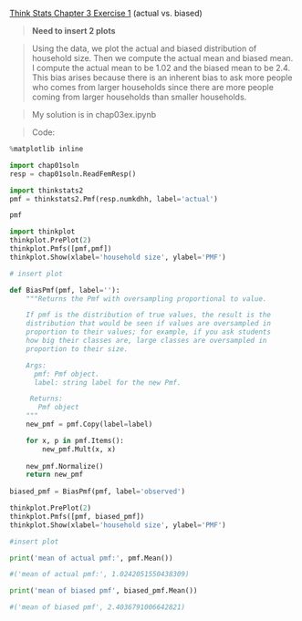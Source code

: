 [Think Stats Chapter 3 Exercise 1](http://greenteapress.com/thinkstats2/html/thinkstats2004.html#toc31) (actual vs. biased)

> **Need to insert 2 plots**

>Using the data, we plot the actual and biased distribution of household size.  Then we compute the actual mean and biased mean.  I compute the actual mean to be 1.02 and the biased mean to be 2.4.  This bias arises because there is an inherent bias to ask more people who comes from larger households since there are more people coming from larger households than smaller households.

>My solution is in chap03ex.ipynb
 
>Code:

```python
%matplotlib inline

import chap01soln
resp = chap01soln.ReadFemResp()

import thinkstats2
pmf = thinkstats2.Pmf(resp.numkdhh, label='actual')

pmf

import thinkplot
thinkplot.PrePlot(2)
thinkplot.Pmfs([pmf,pmf])
thinkplot.Show(xlabel='household size', ylabel='PMF')

# insert plot

def BiasPmf(pmf, label=''):
    """Returns the Pmf with oversampling proportional to value.

    If pmf is the distribution of true values, the result is the
    distribution that would be seen if values are oversampled in
    proportion to their values; for example, if you ask students
    how big their classes are, large classes are oversampled in
    proportion to their size.

    Args:
      pmf: Pmf object.
      label: string label for the new Pmf.

     Returns:
       Pmf object
    """
    new_pmf = pmf.Copy(label=label)

    for x, p in pmf.Items():
        new_pmf.Mult(x, x)
        
    new_pmf.Normalize()
    return new_pmf
    
biased_pmf = BiasPmf(pmf, label='observed')

thinkplot.PrePlot(2)
thinkplot.Pmfs([pmf, biased_pmf])
thinkplot.Show(xlabel='household size', ylabel='PMF')

#insert plot

print('mean of actual pmf:', pmf.Mean())

#('mean of actual pmf:', 1.0242051550438309)

print('mean of biased pmf', biased_pmf.Mean())

#('mean of biased pmf', 2.4036791006642821)
```
